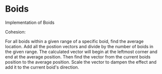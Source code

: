 # Boids
Implementation of Boids


Cohesion:

For all boids within a given range of a specific boid, find the average location. Add all the postion vectors and divide by the number of boids in the
given range. The calculated vector will begin at the leftmost corner and end at the average position. Then find the vector from the current boids position to the average position. Scale the vector to dampen the effect and add it to the current boid's direction.
